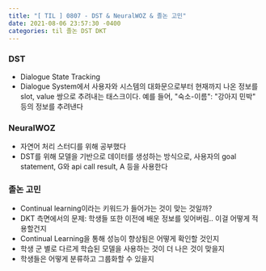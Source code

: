 ```yaml
---
title: "[ TIL ] 0807 - DST & NeuralWOZ & 졸논 고민" 
date: 2021-08-06 23:57:30 -0400
categories: til 졸논 DST DKT
---
```


### DST
- Dialogue State Tracking
- Dialogue System에서 사용자와 시스템의 대화문으로부터 현재까지 나온 정보를 slot, value 쌍으로 추려내는 태스크이다. 예를 들어, "숙소-이름": "강아지 민박" 등의 정보를 추려낸다


### NeuralWOZ
- 자연어 처리 스터디를 위해 공부했다
- DST를 위해 모델을 기반으로 데이터를 생성하는 방식으로, 사용자의 goal statement, G와 api call result, A 등을 사용한다


### 졸논 고민
- Continual learning이라는 키워드가 들어가는 것이 맞는 것일까?
- DKT 측면에서의 문제: 학생들 또한 이전에 배운 정보를 잊어버림.. 이걸 어떻게 적용할건지
- Continual Learning을 통해 성능이 향상됨은 어떻게 확인할 것인지
- 학생 군 별로 다르게 학습된 모델을 사용하는 것이 더 나은 것이 맞을지
- 학생들은 어떻게 분류하고 그룹화할 수 있을지
